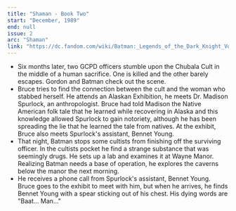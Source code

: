 ```yaml
---
title: "Shaman - Book Two"
start: "December, 1989"
end: null
issue: 2
arc: "Shaman"
link: "https://dc.fandom.com/wiki/Batman:_Legends_of_the_Dark_Knight_Vol_1_2"
---
```


- Six months later, two GCPD officers stumble upon the Chubala Cult in the middle of a human sacrifice. One is killed and the other barely escapes. Gordon and Batman check out the scene.
- Bruce tries to find the connection between the cult and the woman who stabbed herself. He attends an Alaskan Exhibition, he meets Dr. Madison Spurlock, an anthropologist. Bruce had told Madison the Native American folk tale that he learned while recovering in Alaska and this knowledge allowed Spurlock to gain notoriety, although he has been spreading the lie that he learned the tale from natives. At the exhibit, Bruce also meets Spurlock's assistant, Bennet Young.
- That night, Batman stops some cultists from finishing off the surviving officer. In the cultists pocket he find a strange substance that was seemingly drugs. He sets up a lab and examines it at Wayne Manor. Realizing Batman needs a base of operation, he explores the caverns below the manor the next morning.
- He receives a phone call from Spurlock's assistant, Bennet Young. Bruce goes to the exhibit to meet with him, but when he arrives, he finds Bennet Young with a spear sticking out of his chest. His dying words are "Baat... Man..."
